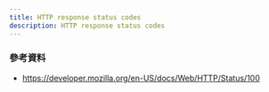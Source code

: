 ```yaml
---
title: HTTP response status codes
description: HTTP response status codes
---
```


### 參考資料

- https://developer.mozilla.org/en-US/docs/Web/HTTP/Status/100
